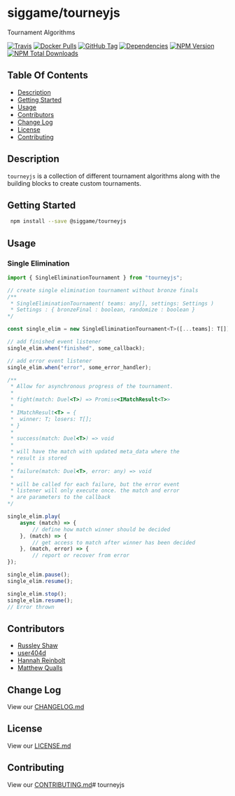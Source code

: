 # siggame/tourneyjs

Tournament Algorithms

[![Travis](https://img.shields.io/travis/siggame/tourneyjs.svg?style=flat-square)](https://travis-ci.org/siggame/tourneyjs)
[![Docker Pulls](https://img.shields.io/docker/pulls/siggame/tourneyjs.svg?style=flat-square)](https://hub.docker.com/r/siggame/tourneyjs/)
[![GitHub Tag](https://img.shields.io/github/tag/siggame/tourneyjs.svg?style=flat-square)](https://github.com/siggame/tourneyjs/tags)
[![Dependencies](https://img.shields.io/david/siggame/tourneyjs.svg)](https://github.com/siggame/tourneyjs)
[![NPM Version](https://img.shields.io/npm/@siggame/tourneyjs.svg?style=flat-square)](https://www.npmjs.com/package/@siggame/tourneyjs)
[![NPM Total Downloads](https://img.shields.io/npm/dt/@siggame/tourneyjs.svg?style=flat-square)](https://www.npmjs.com/package/@siggame/tourneyjs)

## Table Of Contents

- [Description](#description)
- [Getting Started](#getting-started)
- [Usage](#usage)
- [Contributors](#contributors)
- [Change Log](#change-log)
- [License](#license)
- [Contributing](#contributing)

## Description

`tourneyjs` is a collection of different tournament algorithms along with the
building blocks to create custom tournaments.

## Getting Started

```bash
 npm install --save @siggame/tourneyjs
```

## Usage

### Single Elimination

```javascript
import { SingleEliminationTournament } from "tourneyjs";

// create single elimination tournament without bronze finals
/**
 * SingleEliminationTournament( teams: any[], settings: Settings )
 * Settings : { bronzeFinal : boolean, randomize : boolean }
*/

const single_elim = new SingleEliminationTournament<T>([...teams]: T[]);

// add finished event listener
single_elim.when("finished", some_callback);

// add error event listener
single_elim.when("error", some_error_handler);

/**
 * Allow for asynchronous progress of the tournament.
 *
 * fight(match: Duel<T>) => Promise<IMatchResult<T>>
 *
 * IMatchResult<T> = {
 *  winner: T; losers: T[];
 * }
 *
 * success(match: Duel<T>) => void
 *
 * will have the match with updated meta_data where the
 * result is stored
 *
 * failure(match: Duel<T>, error: any) => void
 *
 * will be called for each failure, but the error event
 * listener will only execute once. the match and error
 * are parameters to the callback
*/

single_elim.play(
    async (match) => {
        // define how match winner should be decided
    }, (match) => {
        // get access to match after winner has been decided
    }, (match, error) => {
        // report or recover from error
});

single_elim.pause();
single_elim.resume();

single_elim.stop();
single_elim.resume();
// Error thrown
```

## Contributors

- [Russley Shaw](https://github.com/russleyshaw)
- [user404d](https://github.com/user404d)
- [Hannah Reinbolt](https://github.com/LoneGalaxy)
- [Matthew Qualls](https://github.com/MatthewQualls)

## Change Log

View our [CHANGELOG.md](https://github.com/siggame/tourneyjs/blob/master/CHANGELOG.md)

## License

View our [LICENSE.md](https://github.com/siggame/colisee/blob/master/LICENSE.md)

## Contributing

View our [CONTRIBUTING.md](https://github.com/siggame/colisee/blob/master/CONTRIBUTING.md)# tourneyjs
